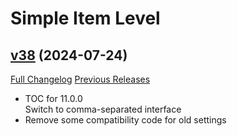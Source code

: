 # Simple Item Level

## [v38](https://github.com/kemayo/wow-simpleitemlevel/tree/v38) (2024-07-24)
[Full Changelog](https://github.com/kemayo/wow-simpleitemlevel/compare/v37...v38) [Previous Releases](https://github.com/kemayo/wow-simpleitemlevel/releases)

- TOC for 11.0.0  
    Switch to comma-separated interface  
- Remove some compatibility code for old settings  
